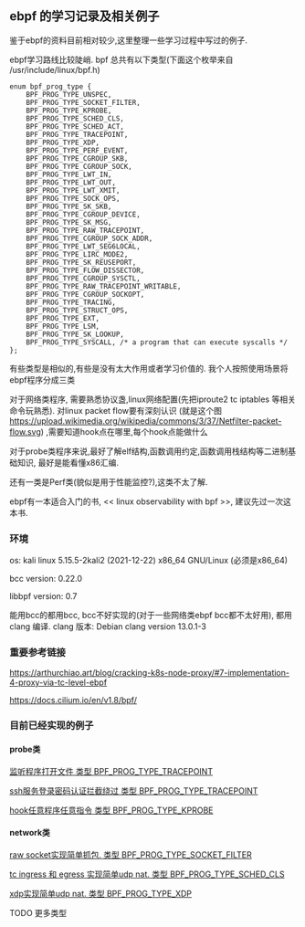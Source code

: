 ## ebpf 的学习记录及相关例子
鉴于ebpf的资料目前相对较少,这里整理一些学习过程中写过的例子.

ebpf学习路线比较陡峭.
bpf 总共有以下类型(下面这个枚举来自 /usr/include/linux/bpf.h)
```
enum bpf_prog_type {
	BPF_PROG_TYPE_UNSPEC,
	BPF_PROG_TYPE_SOCKET_FILTER,
	BPF_PROG_TYPE_KPROBE,
	BPF_PROG_TYPE_SCHED_CLS,
	BPF_PROG_TYPE_SCHED_ACT,
	BPF_PROG_TYPE_TRACEPOINT,
	BPF_PROG_TYPE_XDP,
	BPF_PROG_TYPE_PERF_EVENT,
	BPF_PROG_TYPE_CGROUP_SKB,
	BPF_PROG_TYPE_CGROUP_SOCK,
	BPF_PROG_TYPE_LWT_IN,
	BPF_PROG_TYPE_LWT_OUT,
	BPF_PROG_TYPE_LWT_XMIT,
	BPF_PROG_TYPE_SOCK_OPS,
	BPF_PROG_TYPE_SK_SKB,
	BPF_PROG_TYPE_CGROUP_DEVICE,
	BPF_PROG_TYPE_SK_MSG,
	BPF_PROG_TYPE_RAW_TRACEPOINT,
	BPF_PROG_TYPE_CGROUP_SOCK_ADDR,
	BPF_PROG_TYPE_LWT_SEG6LOCAL,
	BPF_PROG_TYPE_LIRC_MODE2,
	BPF_PROG_TYPE_SK_REUSEPORT,
	BPF_PROG_TYPE_FLOW_DISSECTOR,
	BPF_PROG_TYPE_CGROUP_SYSCTL,
	BPF_PROG_TYPE_RAW_TRACEPOINT_WRITABLE,
	BPF_PROG_TYPE_CGROUP_SOCKOPT,
	BPF_PROG_TYPE_TRACING,
	BPF_PROG_TYPE_STRUCT_OPS,
	BPF_PROG_TYPE_EXT,
	BPF_PROG_TYPE_LSM,
	BPF_PROG_TYPE_SK_LOOKUP,
	BPF_PROG_TYPE_SYSCALL, /* a program that can execute syscalls */
};
```
有些类型是相似的,有些是没有太大作用或者学习价值的.
我个人按照使用场景将ebpf程序分成三类

对于网络类程序, 需要熟悉协议盏,linux网络配置(先把iproute2 tc iptables 等相关命令玩熟悉).
对linux packet flow要有深刻认识 (就是这个图 https://upload.wikimedia.org/wikipedia/commons/3/37/Netfilter-packet-flow.svg) ,需要知道hook点在哪里,每个hook点能做什么

对于probe类程序来说,最好了解elf结构,函数调用约定,函数调用栈结构等二进制基础知识, 最好是能看懂x86汇编.

还有一类是Perf类(貌似是用于性能监控?),这类不太了解.

ebpf有一本适合入门的书, << linux observability with bpf >>, 建议先过一次这本书.

### 环境
os:             kali linux  5.15.5-2kali2 (2021-12-22) x86_64 GNU/Linux (必须是x86_64)

bcc version:    0.22.0

libbpf version: 0.7 

能用bcc的都用bcc, bcc不好实现的(对于一些网络类ebpf bcc都不太好用), 都用clang 编译. clang 版本: Debian clang version 13.0.1-3

### 重要参考链接
https://arthurchiao.art/blog/cracking-k8s-node-proxy/#7-implementation-4-proxy-via-tc-level-ebpf

https://docs.cilium.io/en/v1.8/bpf/

### 目前已经实现的例子

#### probe类
[监听程序打开文件 类型 BPF_PROG_TYPE_TRACEPOINT](probe/open_file_log)

[ssh服务登录密码认证拦截绕过 类型 BPF_PROG_TYPE_TRACEPOINT](probe/ssh_pwd_bypass)

[hook任意程序任意指令 类型 BPF_PROG_TYPE_KPROBE ](probe/uprobe)

#### network类
[raw socket实现简单抓包. 类型 BPF_PROG_TYPE_SOCKET_FILTER](network/sock_filter)

[tc ingress 和 egress 实现简单udp nat. 类型 BPF_PROG_TYPE_SCHED_CLS](network/tc)

[xdp实现简单udp nat. 类型 BPF_PROG_TYPE_XDP](network/xdp)

TODO 更多类型